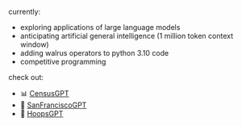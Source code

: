 <!-- [![Veer's GitHub Header](./assets/new-header.png)](https://veerbia.github.io) -->
currently:
- exploring applications of large language models 
- anticipating artificial general intelligence (1 million token context window)
- adding walrus operators to python 3.10 code 
- competitive programming 

check out:
- 📊 [CensusGPT](https://censusgpt.com/)
- 🌉 [SanFranciscoGPT](https://sanfranciscogpt.com/)
- 🏀 [HoopsGPT](https://hoopsgpt.ai/)

